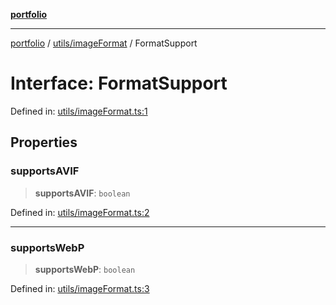[**portfolio**](../../../README.md)

***

[portfolio](../../../modules.md) / [utils/imageFormat](../README.md) / FormatSupport

# Interface: FormatSupport

Defined in: [utils/imageFormat.ts:1](https://github.com/tnorlund/Portfolio/blob/6c13aedd61ae014cebdd0e7a21ad3d67481c3dd8/portfolio/utils/imageFormat.ts#L1)

## Properties

### supportsAVIF

> **supportsAVIF**: `boolean`

Defined in: [utils/imageFormat.ts:2](https://github.com/tnorlund/Portfolio/blob/6c13aedd61ae014cebdd0e7a21ad3d67481c3dd8/portfolio/utils/imageFormat.ts#L2)

***

### supportsWebP

> **supportsWebP**: `boolean`

Defined in: [utils/imageFormat.ts:3](https://github.com/tnorlund/Portfolio/blob/6c13aedd61ae014cebdd0e7a21ad3d67481c3dd8/portfolio/utils/imageFormat.ts#L3)
